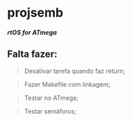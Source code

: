 projsemb
========

##### rtOS for ATmega


## Falta fazer:

> Desativar tarefa quando faz return;

> Fazer Makefile com linkagem;

> Testar no ATmega;

> Testar semáforos;
